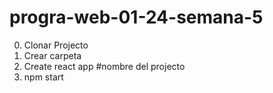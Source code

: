 # progra-web-01-24-semana-5

0. Clonar Projecto
1. Crear carpeta
2. Create react app #nombre del projecto
3. npm start
